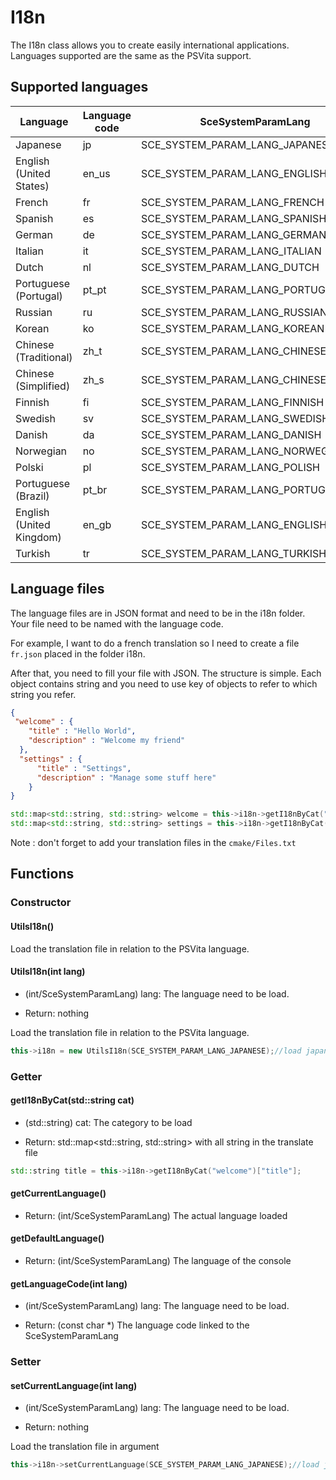 # I18n

The I18n class allows you to create easily international applications. Languages supported are the same as the PSVita support.

## Supported languages

| Language                      | Language code | SceSystemParamLang                  | 
| ------------------------------|---------------|-------------------------------------|
| Japanese                      | jp            | SCE_SYSTEM_PARAM_LANG_JAPANESE      |
| English (United States)       | en_us         | SCE_SYSTEM_PARAM_LANG_ENGLISH_US    |
| French                        | fr            | SCE_SYSTEM_PARAM_LANG_FRENCH        |
| Spanish                       | es            | SCE_SYSTEM_PARAM_LANG_SPANISH       | 
| German                        | de            | SCE_SYSTEM_PARAM_LANG_GERMAN        |
| Italian                       | it            | SCE_SYSTEM_PARAM_LANG_ITALIAN       |
| Dutch                         | nl            | SCE_SYSTEM_PARAM_LANG_DUTCH         |
| Portuguese (Portugal)         | pt_pt         | SCE_SYSTEM_PARAM_LANG_PORTUGUESE_PT |
| Russian                       | ru            | SCE_SYSTEM_PARAM_LANG_RUSSIAN       |
| Korean                        | ko            | SCE_SYSTEM_PARAM_LANG_KOREAN        |
| Chinese (Traditional)         | zh_t          | SCE_SYSTEM_PARAM_LANG_CHINESE_T     |
| Chinese (Simplified)          | zh_s          | SCE_SYSTEM_PARAM_LANG_CHINESE_S     |
| Finnish                       | fi            | SCE_SYSTEM_PARAM_LANG_FINNISH       |
| Swedish                       | sv            | SCE_SYSTEM_PARAM_LANG_SWEDISH       |
| Danish                        | da            | SCE_SYSTEM_PARAM_LANG_DANISH        |
| Norwegian                     | no            | SCE_SYSTEM_PARAM_LANG_NORWEGIAN     |
| Polski                        | pl            | SCE_SYSTEM_PARAM_LANG_POLISH        |
| Portuguese (Brazil)           | pt_br         | SCE_SYSTEM_PARAM_LANG_PORTUGUESE_BR |
| English (United Kingdom)      | en_gb         | SCE_SYSTEM_PARAM_LANG_ENGLISH_GB    |
| Turkish                       | tr            | SCE_SYSTEM_PARAM_LANG_TURKISH       |

## Language files

The language files are in JSON format and need to be in the i18n folder. Your file need to be named with the language code.

For example, I want to do a french translation so I need to create a file `fr.json` placed in the folder i18n. 

After that, you need to fill your file with JSON. The structure is simple. Each object contains string and you need to use key of objects to refer to which string you refer.

```json
{
 "welcome" : {
    "title" : "Hello World",
    "description" : "Welcome my friend"
  },
  "settings" : {
      "title" : "Settings",
      "description" : "Manage some stuff here"
    }
}
```

```cpp
std::map<std::string, std::string> welcome = this->i18n->getI18nByCat("welcome");
std::map<std::string, std::string> settings = this->i18n->getI18nByCat("settings");
```

Note : don't forget to add your translation files in the `cmake/Files.txt`



## Functions

### Constructor

#### UtilsI18n()

Load the translation file in relation to the PSVita language.

#### UtilsI18n(int lang)

* (int/SceSystemParamLang) lang: The language need to be load.
- Return: nothing

Load the translation file in relation to the PSVita language.

```cpp
this->i18n = new UtilsI18n(SCE_SYSTEM_PARAM_LANG_JAPANESE);//load japanese language in the i18n/jp.json
```

### Getter

#### getI18nByCat(std::string cat)

* (std::string) cat: The category to be load
- Return: std::map<std::string, std::string> with all string in the translate file

```cpp
std::string title = this->i18n->getI18nByCat("welcome")["title"];
```

#### getCurrentLanguage()

- Return: (int/SceSystemParamLang) The actual language loaded

#### getDefaultLanguage()

- Return: (int/SceSystemParamLang) The language of the console

#### getLanguageCode(int lang)

* (int/SceSystemParamLang) lang: The language need to be load.
- Return: (const char *) The language code linked to the SceSystemParamLang

### Setter

#### setCurrentLanguage(int lang)

* (int/SceSystemParamLang) lang: The language need to be load.
- Return: nothing

Load the translation file in argument

```cpp
this->i18n->setCurrentLanguage(SCE_SYSTEM_PARAM_LANG_JAPANESE);//load japanese language in the i18n/jp.json
```

